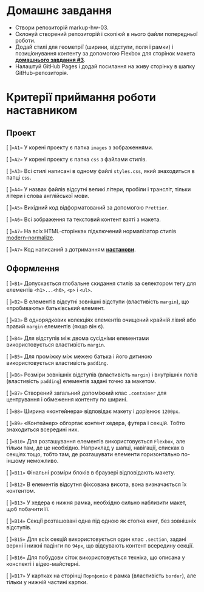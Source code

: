 # Домашнє завдання

- Створи репозиторій markup-hw-03.
- Склонуй створений репозиторій і скопіюй в нього файли попередньої роботи.
- Додай стилі для геометрії (ширини, відступи, поля і рамки) і позиціонування контенту за допомогою Flexbox для сторінок макета **[домашнього завдання #3](https://www.figma.com/file/3lQQ9l3yQYngZaAsfPkRSL/Web-Studio-(Version-2.1)-(Copy)?node-id=1%3A95)**.
- Налаштуй GitHub Pages і додай посилання на живу сторінку в шапку GitHub-репозиторія.

# Критерії приймання роботи наставником

## Проект

[ ]`«A1»` У корені проекту є папка `images` з зображеннями.

[ ]`«A2»` У корені проекту є папка `css` з файлами стилів.

[ ]`«A3»` Всі стилі написані в одному файлі `styles.css`, який знаходиться в папці `css`.

[ ]`«A4»` У назвах файлів відсутні великі літери, пробіли і трансліт, тільки літери і слова англійської мови.

[ ]`«A5»` Вихідний код відформатований за допомогою `Prettier`.

[ ]`«A6»` Всі зображення та текстовий контент взяті з макета.

[ ]`«A7»` На всіх HTML-сторінках підключений нормалізатор стилів [modern-normalize](https://github.com/sindresorhus/modern-normalize).

[ ]`«A7»` Код написаний з дотриманням **[настанови](https://codeguide.co/)**.

## Оформлення

[ ]`«B1»` Допускається глобальне скидання стилів за селектором тегу для елементів `<h1>...<h6>`, `<p>` і `<ul>`.

[ ]`«B2»` В елементів відсутні зовнішні відступи (властивість `margin`), що «пробивають» батьківський елемент.

[ ]`«B3»` В однорядкових колекціях елементів очищений крайній лівий або правий `margin` елементів (якщо він є).

[ ]`«B4»` Для відступів між двома сусідніми елементами використовується властивість `margin`.

[ ]`«B5»` Для проміжку між межею батька і його дитиною використовується властивість `padding`.

[ ]`«B6»` Розміри зовнішніх відступів (властивість `margin`) і внутрішніх полів (властивість `padding`) елементів задані точно за макетом.

[ ]`«B7»` Створений загальний допоміжний клас `.container` для центрування і обмеження контенту по ширині.

[ ]`«B8»` Ширина «контейнера» відповідає макету і дорівнює `1200px`.

[ ]`«B9»` «Контейнер» обгортає контент хедера, футера і секцій. Тобто знаходиться всередині них.

[ ]`«B10»` Для розташування елементів використовується `Flexbox`, але тільки там, де це необхідно. Наприклад у шапці, навігації, списках в секціях тощо, тобто там, де розташувати елементи горизонтально по-іншому неможливо.

[ ]`«B11»` Фінальні розміри блоків в браузері відповідають макету.

[ ]`«B12»` В елементів відсутня фіксована висота, вона визначається їх контентом.

[ ]`«B13»` У хедера є нижня рамка, необхідно сильно наблизити макет, щоб побачити її.

[ ]`«B14»` Секції розташовані одна під одною як стопка книг, без зовнішніх відступів.

[ ]`«B15»` Для всіх секцій використовується один клас `.section`, задані верхні і нижні падінги по `94px`, що відсувають контент всередину секції.

[ ]`«B16»` Для побудови сіток використовується техніка, що описана у конспекті і відео-майстерні.

[ ]`«B17»` У картках на сторінці `Портфоліо` є рамка (властивість `border`), але тільки у нижній частині картки.

